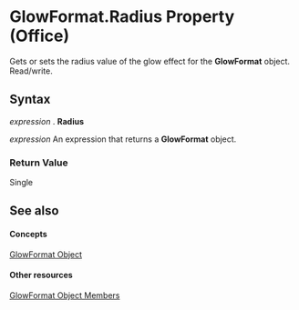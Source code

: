 
# GlowFormat.Radius Property (Office)

Gets or sets the radius value of the glow effect for the  **GlowFormat** object. Read/write.


## Syntax

 _expression_ . **Radius**

 _expression_ An expression that returns a **GlowFormat** object.


### Return Value

Single


## See also


#### Concepts


[GlowFormat Object](b89e2245-e3a4-4a8c-cd4f-86396ad71a5b.md)
#### Other resources


[GlowFormat Object Members](8d12e270-0b8b-930b-9c74-694b02a3a228.md)
